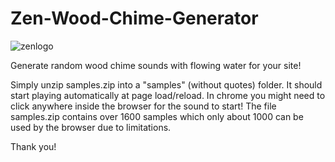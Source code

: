 # Zen-Wood-Chime-Generator

![zenlogo](https://user-images.githubusercontent.com/16135535/159360392-75537fbb-9649-40bc-a318-dbd9b20525a2.jpg)

Generate random wood chime sounds with flowing water for your site!

Simply unzip samples.zip into a "samples" (without quotes) folder. It should start playing automatically at page load/reload. In chrome you might need to click anywhere inside the browser for the sound to start! The file samples.zip contains over 1600 samples which only about 1000 can be used by the browser due to limitations.


Thank you!
